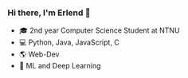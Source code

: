 ### Hi there, I'm Erlend 👋

- 🎓 2nd year Computer Science Student at NTNU
- 💻 Python, Java, JavaScript, C
- 🌎 Web-Dev
- 🤖 ML and Deep Learning
<!--
**erlendps/erlendps** is a ✨ _special_ ✨ repository because its `README.md` (this file) appears on your GitHub profile.

Here are some ideas to get you started:

- 🔭 I’m currently working on ...
- 🌱 I’m currently learning ...
- 👯 I’m looking to collaborate on ...
- 🤔 I’m looking for help with ...
- 💬 Ask me about ...
- 📫 How to reach me: ...
- 😄 Pronouns: ...
- ⚡ Fun fact: ...
-->
